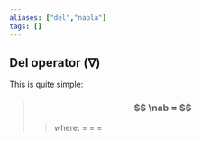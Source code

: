 ```yaml
---
aliases: ["del","nabla"]
tags: []
---
```


## Del operator ($\nabla$)

This is quite simple:

> ### $$ \nab = $$ 
>> where:
>> $=$ 
>> $=$
>> $=$

